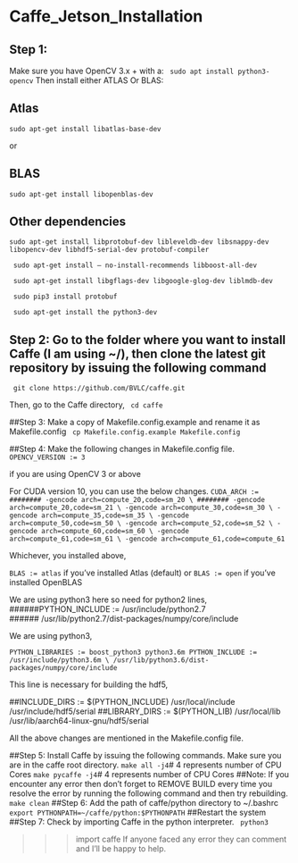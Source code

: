# Caffe_Jetson_Installation
## Step 1:
Make sure you have OpenCV 3.x +
with a:
` sudo apt install python3-opencv`
Then install either ATLAS Or BLAS:
## Atlas
`sudo apt-get install libatlas-base-dev `

or 
## BLAS
`sudo apt-get install libopenblas-dev` 

## Other dependencies
`sudo apt-get install libprotobuf-dev libleveldb-dev libsnappy-dev libopencv-dev libhdf5-serial-dev protobuf-compiler`

` sudo apt-get install — no-install-recommends libboost-all-dev`

` sudo apt-get install libgflags-dev libgoogle-glog-dev liblmdb-dev`

` sudo pip3 install protobuf`

` sudo apt-get install the python3-dev`

## Step 2: Go to the folder where you want to install Caffe (I am using ~/), then clone the latest git repository by issuing the following command
` git clone https://github.com/BVLC/caffe.git`

Then, go to the Caffe directory,
` cd caffe`

##Step 3: Make a copy of Makefile.config.example and rename it as Makefile.config
` cp Makefile.config.example Makefile.config`

##Step 4: Make the following changes in Makefile.config file.
`OPENCV_VERSION := 3`  

if you are using OpenCV 3 or above

For CUDA version 10, you can use the below changes.
`CUDA_ARCH := ######## -gencode arch=compute_20,code=sm_20 \
 ######## -gencode arch=compute_20,code=sm_21 \
 -gencode arch=compute_30,code=sm_30 \
 -gencode arch=compute_35,code=sm_35 \
 -gencode arch=compute_50,code=sm_50 \
 -gencode arch=compute_52,code=sm_52 \
 -gencode arch=compute_60,code=sm_60 \
 -gencode arch=compute_61,code=sm_61 \
 -gencode arch=compute_61,code=compute_61`
 
Whichever, you installed above,

`BLAS := atlas` 
if you’ve installed Atlas (default)
or
`BLAS := open` 
if you’ve installed OpenBLAS

We are using python3 here so need for python2 lines,
######PYTHON_INCLUDE := /usr/include/python2.7 \
    ###### /usr/lib/python2.7/dist-packages/numpy/core/include
    
We are using python3,

`PYTHON_LIBRARIES := boost_python3 python3.6m
PYTHON_INCLUDE := /usr/include/python3.6m \
/usr/lib/python3.6/dist-packages/numpy/core/include`

This line is necessary for building the hdf5,

##INCLUDE_DIRS := $(PYTHON_INCLUDE) /usr/local/include /usr/include/hdf5/serial
##LIBRARY_DIRS := $(PYTHON_LIB) /usr/local/lib /usr/lib/aarch64-linux-gnu/hdf5/serial

All the above changes are mentioned in the Makefile.config file.

##Step 5: Install Caffe by issuing the following commands. Make sure you are in the caffe root directory.
` make all -j4 `# 4 represents number of CPU Cores
` make pycaffe -j4 `# 4 represents number of CPU Cores
##Note: If you encounter any error then don’t forget to REMOVE BUILD every time you resolve the error by running the following command and then try rebuilding.
` make clean`
##Step 6: Add the path of caffe/python directory to ~/.bashrc
`export PYTHONPATH=~/caffe/python:$PYTHONPATH`
##Restart the system
##Step 7: Check by importing Caffe in the python interpreter.
` python3`
>>> import caffe
If anyone faced any error they can comment and I’ll be happy to help. 
